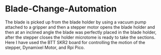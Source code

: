 # Blade-Change-Automation
The blade is picked up from the blade holder by
using a vacuum pump attached to a gripper and then
a stepper motor opens the blade holder and then at
an inclined angle the blade was perfectly placed in
the blade holder, after the stepper closes the holder
microtome is ready to take the sections. Here I have
used the BTT SKR2 board for controlling the motion
of the stepper, Dynamixel Motor, and Rpi Pico.

